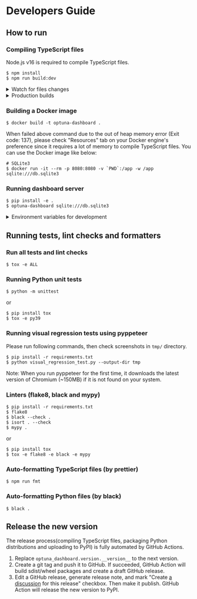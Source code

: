 # Developers Guide

## How to run

### Compiling TypeScript files

Node.js v16 is required to compile TypeScript files.

```
$ npm install
$ npm run build:dev
```

<details>
<summary>Watch for files changes</summary>

```
$ npm run watch
```

</details>

<details>
<summary>Production builds</summary>

```
$ npm run build:prd
```

</details>

### Building a Docker image

```
$ docker build -t optuna-dashboard .
```

When failed above command due to the out of heap memory error (Exit code: 137), please check "Resources" tab on your Docker engine's preference since it requires a lot of memory to compile TypeScript files.
You can use the Docker image like below:

```
# SQLite3
$ docker run -it --rm -p 8080:8080 -v `PWD`:/app -w /app sqlite:///db.sqlite3
```

### Running dashboard server

```
$ pip install -e .
$ optuna-dashboard sqlite:///db.sqlite3
```

<details>

<summary>Environment variables for development</summary>

If you set `OPTUNA_DASHBOARD_DEBUG=1`, the server will automatically restart when the source codes are changed.

```
$ OPTUNA_DASHBOARD_DEBUG=1 optuna-dashboard sqlite:///db.sqlite3
```

</details>


## Running tests, lint checks and formatters

### Run all tests and lint checks

```
$ tox -e ALL
```

### Running Python unit tests

```
$ python -m unittest
```

or

```
$ pip install tox
$ tox -e py39
```

### Running visual regression tests using pyppeteer

Please run following commands, then check screenshots in `tmp/` directory.

```
$ pip install -r requirements.txt
$ python visual_regression_test.py --output-dir tmp
```

Note: When you run pyppeteer for the first time, it downloads the latest version of Chromium (~150MB) if it is not found on your system.

### Linters (flake8, black and mypy)

```
$ pip install -r requirements.txt
$ flake8
$ black --check .
$ isort . --check
$ mypy .
```

or

```
$ pip install tox
$ tox -e flake8 -e black -e mypy
```

### Auto-formatting TypeScript files (by prettier)

```
$ npm run fmt
```

### Auto-formatting Python files (by black)

```
$ black .
```


## Release the new version

The release process(compiling TypeScript files, packaging Python distributions and uploading to PyPI) is fully automated by GitHub Actions.

1. Replace `optuna_dashboard.version.__version__` to the next version.
2. Create a git tag and push it to GitHub. If succeeded, GitHub Action will build sdist/wheel packages and create a draft GitHub release.
3. Edit a GitHub release, generate release note, and mark "Create [a discussion](https://github.com/optuna/optuna-dashboard/discussions/categories/announcements) for this release" checkbox. Then make it publish. GitHub Action will release the new version to PyPI.

